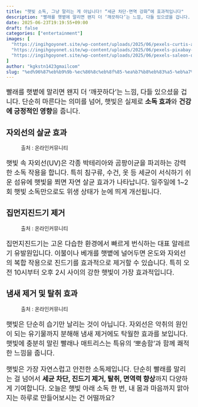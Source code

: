 ```yaml
---
title: "햇빛 소독, 그냥 말리는 게 아닙니다! “세균 차단·면역 강화”에 효과적입니다"
description: "빨래를 햇볕에 말리면 왠지 더 ‘깨끗하다’는 느낌, 다들 있으셨을 겁니다. 단순히 마른다는 의미를 넘어, 햇빛은 실제로 소독 효과와 건강에 긍정적인 영향을 줍니다."
date: 2025-06-23T19:19:55+09:00
draft: false
categories: ["entertainment"]
images: [
  "https://ingihgoyonet.site/wp-content/uploads/2025/06/pexels-curtis-adams-1694007-7601271-1-1024x683.jpg"
  "https://ingihgoyonet.site/wp-content/uploads/2025/06/pexels-pixabay-206395-681x1024.jpg"
  "https://ingihgoyonet.site/wp-content/uploads/2025/06/pexels-saleon-quiney-59795-215511-1024x576.jpg"
]
author: "kgkstn1423gmailcom"
slug: "%ed%96%87%eb%b9%9b-%ec%86%8c%eb%8f%85-%ea%b7%b8%eb%83%a5-%eb%a7%90%eb%a6%ac%eb%8a%94-%ea%b2%8c-%ec%95%84%eb%8b%99%eb%8b%88%eb%8b%a4-%ec%84%b8%ea%b7%a0-%ec%b0%a8%eb%8b%a8%c2%b7%eb%a9%b4"
---
```


<p style="font-size:18px">빨래를 햇볕에 말리면 왠지 더 ‘깨끗하다’는 느낌, 다들 있으셨을 겁니다. 단순히 마른다는 의미를 넘어, 햇빛은 실제로 <strong>소독 효과</strong>와 <strong>건강에 긍정적인 영향</strong>을 줍니다. </p> <h2 >자외선의 살균 효과</h2> <figure ><img src="https://ingihgoyonet.site/wp-content/uploads/2025/06/pexels-curtis-adams-1694007-7601271-1-1024x683.jpg" alt="" style="aspect-ratio:16/9;object-fit:cover"/><figcaption >출처 : 온라인커뮤니티</figcaption></figure> <p style="font-size:18px">햇빛 속 자외선(UV)은 각종 박테리아와 곰팡이균을 파괴하는 강력한 소독 작용을 합니다. 특히 침구류, 수건, 옷 등 세균이 서식하기 쉬운 섬유에 햇빛을 쬐면 자연 살균 효과가 나타납니다. 일주일에 1~2회 햇빛 소독만으로도 위생 상태가 눈에 띄게 개선됩니다.</p> <h2 >집먼지진드기 제거</h2> <figure ><img src="https://ingihgoyonet.site/wp-content/uploads/2025/06/pexels-pixabay-206395-681x1024.jpg" alt="" style="aspect-ratio:16/9;object-fit:cover"/><figcaption >출처 : 온라인커뮤니티</figcaption></figure> <p style="font-size:18px">집먼지진드기는 고온 다습한 환경에서 빠르게 번식하는 대표 알레르기 유발원입니다. 이불이나 베개를 햇볕에 널어두면 온도와 자외선의 복합 작용으로 진드기를 효과적으로 제거할 수 있습니다. 특히 오전 10시부터 오후 2시 사이의 강한 햇빛이 가장 효과적입니다.</p> <h2 >냄새 제거 및 탈취 효과</h2> <figure ><img src="https://ingihgoyonet.site/wp-content/uploads/2025/06/pexels-saleon-quiney-59795-215511-1024x576.jpg" alt="" style="aspect-ratio:16/9;object-fit:cover"/><figcaption >출처 : 온라인커뮤니티</figcaption></figure> <p style="font-size:18px">햇빛은 단순히 습기만 날리는 것이 아닙니다. 자외선은 악취의 원인이 되는 유기물까지 분해해 냄새 제거에도 탁월한 효과를 보입니다. 햇빛에 충분히 말린 빨래나 매트리스는 특유의 ‘뽀송함’과 함께 쾌적한 느낌을 줍니다.</p> <p style="font-size:18px">햇빛은 가장 자연스럽고 안전한 소독제입니다. 단순히 빨래를 말리는 걸 넘어서 <strong>세균 차단, 진드기 제거, 탈취, 면역력 향상</strong>까지 다양하게 기여합니다. 오늘은 햇빛 아래 소독 한 번, 내 몸과 마음까지 맑아지는 하루로 만들어보시는 건 어떨까요?</p>